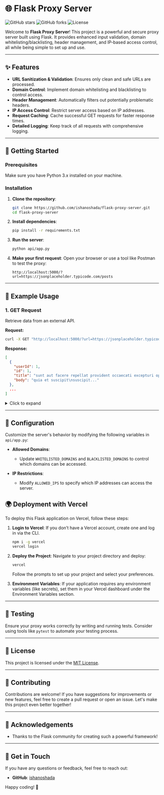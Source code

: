 # 🌐 Flask Proxy Server

![GitHub stars](https://img.shields.io/github/stars/ishanoshada/flask-proxy-server?style=social) ![GitHub forks](https://img.shields.io/github/forks/ishanoshada/flask-proxy-server?style=social) ![License](https://img.shields.io/badge/license-MIT-blue.svg)

Welcome to **Flask Proxy Server**! This project is a powerful and secure proxy server built using Flask. It provides enhanced input validation, domain whitelisting/blacklisting, header management, and IP-based access control, all while being simple to set up and use.

---

## ✨ Features

- **URL Sanitization & Validation**: Ensures only clean and safe URLs are processed.
- **Domain Control**: Implement domain whitelisting and blacklisting to control access.
- **Header Management**: Automatically filters out potentially problematic headers.
- **IP Access Control**: Restrict server access based on IP addresses.
- **Request Caching**: Cache successful GET requests for faster response times.
- **Detailed Logging**: Keep track of all requests with comprehensive logging.

---

## 🚀 Getting Started

### Prerequisites

Make sure you have Python 3.x installed on your machine.

### Installation

1. **Clone the repository**:
   ```bash
   git clone https://github.com/ishanoshada/flask-proxy-server.git
   cd flask-proxy-server
   ```

2. **Install dependencies**:
   ```bash
   pip install -r requirements.txt
   ```

3. **Run the server**:
   ```bash
   python api/app.py
   ```

4. **Make your first request**:
   Open your browser or use a tool like Postman to test the proxy:
   ```
   http://localhost:5000/?url=https://jsonplaceholder.typicode.com/posts
   ```

---

## 📑 Example Usage


### 1. GET Request

Retrieve data from an external API.

**Request:**
```bash
curl -X GET "http://localhost:5000/?url=https://jsonplaceholder.typicode.com/posts"
```

**Response:**
```json
[
  {
    "userId": 1,
    "id": 1,
    "title": "sunt aut facere repellat provident occaecati excepturi optio reprehenderit",
    "body": "quia et suscipit\nsuscipit..."
  },
  ...
]
```

<details>
<summary>Click to expand</summary>


### 2. POST Request

Send data to an external API.

**Request:**
```bash
curl -X POST "http://localhost:5000/?url=https://jsonplaceholder.typicode.com/posts" \
-H "Content-Type: application/json" \
-d '{"title": "foo", "body": "bar", "userId": 1}'
```

**Response:**
```json
{
  "id": 101,
  "title": "foo",
  "body": "bar",
  "userId": 1
}
```

### 3. PUT Request

Update existing data at an external API.

**Request:**
```bash
curl -X PUT "http://localhost:5000/?url=https://jsonplaceholder.typicode.com/posts/1" \
-H "Content-Type: application/json" \
-d '{"id": 1, "title": "updated title", "body": "updated body", "userId": 1}'
```

**Response:**
```json
{
  "id": 1,
  "title": "updated title",
  "body": "updated body",
  "userId": 1
}
```

### 4. DELETE Request

Delete data at an external API.

**Request:**
```bash
curl -X DELETE "http://localhost:5000/?url=https://jsonplaceholder.typicode.com/posts/1"
```

**Response:**
```json
{
  "message": "Post deleted successfully"
}
```

### 5. PATCH Request

Partially update data at an external API.

**Request:**
```bash
curl -X PATCH "http://localhost:5000/?url=https://jsonplaceholder.typicode.com/posts/1" \
-H "Content-Type: application/json" \
-d '{"title": "patched title"}'
```

**Response:**
```json
{
  "id": 1,
  "title": "patched title",
  "body": "sunt aut facere repellat provident occaecati excepturi optio reprehenderit",
  "userId": 1
}
```

### 6. OPTIONS Request

Check which HTTP methods are supported by the external API.

**Request:**
```bash
curl -X OPTIONS "http://localhost:5000/?url=https://jsonplaceholder.typicode.com/posts"
```

**Response:**
```http
HTTP/1.1 200 OK
Allow: GET, POST, PUT, DELETE, PATCH, OPTIONS
```

</details>

---



## 🔧 Configuration

Customize the server's behavior by modifying the following variables in `api/app.py`:

- **Allowed Domains**:
  - Update `WHITELISTED_DOMAINS` and `BLACKLISTED_DOMAINS` to control which domains can be accessed.

- **IP Restrictions**:
  - Modify `ALLOWED_IPS` to specify which IP addresses can access the server.




## 🌍 Deployment with Vercel

To deploy this Flask application on Vercel, follow these steps:

1. **Login to Vercel**:
   If you don’t have a Vercel account, create one and log in via the CLI.
   ```bash
   npm i -g vercel
   vercel login
   ```

2. **Deploy the Project**:
   Navigate to your project directory and deploy:
   ```bash
   vercel
   ```
   Follow the prompts to set up your project and select your preferences.

3. **Environment Variables**:
   If your application requires any environment variables (like secrets), set them in your Vercel dashboard under the Environment Variables section.


---

## 🧪 Testing

Ensure your proxy works correctly by writing and running tests. Consider using tools like `pytest` to automate your testing process.

---

## 📄 License

This project is licensed under the [MIT License](LICENSE).

---

## 📣 Contributing

Contributions are welcome! If you have suggestions for improvements or new features, feel free to create a pull request or open an issue. Let's make this project even better together!

---

## 🙌 Acknowledgements

- Thanks to the Flask community for creating such a powerful framework!

---

## 🌟 Get in Touch

If you have any questions or feedback, feel free to reach out:

- **GitHub**: [ishanoshada](https://github.com/ishanoshada)


Happy coding! 🎉
